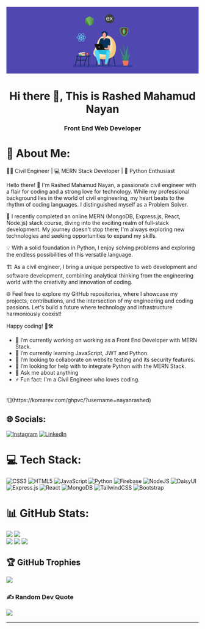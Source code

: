 ![logo](https://raw.githubusercontent.com/nayanrashed/nayanrashed/main/mern-stack.webp)
<h1 align="center">Hi there 👋, This is Rashed Mahamud Nayan</h1>
<h3 align="center">Front End Web Developer</h3>


# 💫 About Me:
👷‍♂️ Civil Engineer | 💻 MERN Stack Developer | 🐍 Python Enthusiast

Hello there! 👋 I'm Rashed Mahamud Nayan, a passionate civil engineer with a flair for coding and a strong love for technology. While my professional background lies in the world of civil engineering, my heart beats to the rhythm of coding languages. I distinguished myself as a Problem Solver. 

🚀 I recently completed an online MERN (MongoDB, Express.js, React, Node.js) stack course, diving into the exciting realm of full-stack development. My journey doesn't stop there; I'm always exploring new technologies and seeking opportunities to expand my skills.

💡 With a solid foundation in Python, I enjoy solving problems and exploring the endless possibilities of this versatile language.

🏗️ As a civil engineer, I bring a unique perspective to web development and software development, combining analytical thinking from the engineering world with the creativity and innovation of coding.

🌐 Feel free to explore my GitHub repositories, where I showcase my projects, contributions, and the intersection of my engineering and coding passions. Let's build a future where technology and infrastructure harmoniously coexist!

Happy coding! 🚀🛠️

- 🔭 I’m currently working on working as a Front End Developer with MERN Stack. 
- 🌱 I’m currently learning JavaScript, JWT and Python. 
- 👯 I’m looking to collaborate on website testing and its security features. 
- 🤔 I’m looking for help with to integrate Python with the MERN Stack. 
- 💬 Ask me about anything 
- ⚡ Fun fact:  I'm a Civil Engineer who loves coding.
 <br>
  ![](https://komarev.com/ghpvc/?username=nayanrashed)

## 🌐 Socials:
[![Instagram](https://img.shields.io/badge/Instagram-%23E4405F.svg?logo=Instagram&logoColor=white)](https://instagram.com/rashed.nayan) [![LinkedIn](https://img.shields.io/badge/LinkedIn-%230077B5.svg?logo=linkedin&logoColor=white)](https://linkedin.com/in/rashed-nayan-3215892a4) 

# 💻 Tech Stack:
![CSS3](https://img.shields.io/badge/css3-%231572B6.svg?style=for-the-badge&logo=css3&logoColor=white) ![HTML5](https://img.shields.io/badge/html5-%23E34F26.svg?style=for-the-badge&logo=html5&logoColor=white) ![JavaScript](https://img.shields.io/badge/javascript-%23323330.svg?style=for-the-badge&logo=javascript&logoColor=%23F7DF1E) ![Python](https://img.shields.io/badge/python-3670A0?style=for-the-badge&logo=python&logoColor=ffdd54) ![Firebase](https://img.shields.io/badge/firebase-%23039BE5.svg?style=for-the-badge&logo=firebase) ![NodeJS](https://img.shields.io/badge/node.js-6DA55F?style=for-the-badge&logo=node.js&logoColor=white) ![DaisyUI](https://img.shields.io/badge/daisyui-5A0EF8?style=for-the-badge&logo=daisyui&logoColor=white) ![Express.js](https://img.shields.io/badge/express.js-%23404d59.svg?style=for-the-badge&logo=express&logoColor=%2361DAFB) ![React](https://img.shields.io/badge/react-%2320232a.svg?style=for-the-badge&logo=react&logoColor=%2361DAFB) ![MongoDB](https://img.shields.io/badge/MongoDB-%234ea94b.svg?style=for-the-badge&logo=mongodb&logoColor=white) ![TailwindCSS](https://img.shields.io/badge/tailwindcss-%2338B2AC.svg?style=for-the-badge&logo=tailwind-css&logoColor=white) ![Bootstrap](https://img.shields.io/badge/bootstrap-%238511FA.svg?style=for-the-badge&logo=bootstrap&logoColor=white)

# 📊 GitHub Stats:
![](https://github-readme-stats.vercel.app/api?username=nayanrashed&theme=radical&hide_border=false&include_all_commits=true&count_private=true)
![](https://github-readme-streak-stats.herokuapp.com/?user=nayanrashed&theme=radical&hide_border=false)<br/>
![](https://github-readme-stats.vercel.app/api/top-langs/?username=nayanrashed&theme=radical&hide_border=false&include_all_commits=true&count_private=true&layout=compact)
![](https://github-readme-activity-graph.vercel.app/graph?username=nayanrashed&theme=react-dark)
[![](https://visitcount.itsvg.in/api?id=nayanrashed&icon=0&color=0)](https://visitcount.itsvg.in)
## 🏆 GitHub Trophies
![](https://github-profile-trophy.vercel.app/?username=nayanrashed&theme=radical&no-frame=true&no-bg=false&margin-w=4)

### ✍️ Random Dev Quote
![](https://quotes-github-readme.vercel.app/api?type=horizontal&theme=radical)

---



